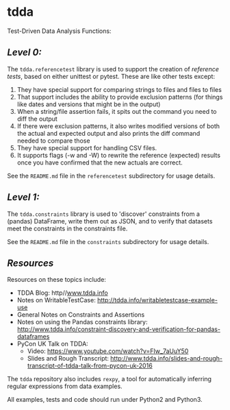 # tdda
Test-Driven Data Analysis Functions:

*Level 0:*
----------

The `tdda.referencetest` library is used to support
the creation of *reference tests*, based on either unittest or pytest.
These are like other tests except:

  1. They have special support for comparing strings to files
     and files to files
  2. That support includes the ability to provide exclusion patterns
     (for things like dates and versions that might be in the output)
  3. When a string/file assertion fails, it spits out the command you
     need to diff the output
  4. If there were exclusion patterns, it also writes modified versions
     of both the actual and expected output and also prints the diff
     command needed to compare those
  5. They have special support for handling CSV files.
  6. It supports flags (-w and -W)  to rewrite the reference (expected)
     results once you have confirmed that the new actuals are correct.

See the `README.md` file in the `referencetest` subdirectory for usage details.

*Level 1:*
----------
The `tdda.constraints` library is used to 'discover' constraints
from a (pandas) DataFrame, write them out as JSON, and to verify that
datasets meet the constraints in the constraints file.

See the `README.md` file in the `constraints` subdirectory for usage details.

*Resources*
-----------

Resources on these topics include:

  * TDDA Blog: http//www.tdda.info
  * Notes on WritableTestCase:
    http://tdda.info/writabletestcase-example-use
  * General Notes on Constraints and Assertions
  * Notes on using the Pandas constraints library:
    http://www.tdda.info/constraint-discovery-and-verification-for-pandas-dataframes
  * PyCon UK Talk on TDDA:
      - Video: https://www.youtube.com/watch?v=FIw_7aUuY50
      - Slides and Rough Transcript:   http://www.tdda.info/slides-and-rough-transcript-of-tdda-talk-from-pycon-uk-2016

The `tdda` repository also includes `rexpy`, a tool for automatically
inferring regular expressions from data examples.

All examples, tests and code should run under Python2 and Python3.
